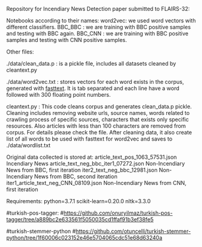 
Repository for Incendiary News Detection paper submitted to FLAIRS-32:



Notebooks according to their names:
	word2vec: we used word vectors with different classifiers.
	BBC_BBC : we are training with BBC positive samples and testing with BBC again.
	BBC_CNN : we are training with BBC positive samples and testing with CNN positive samples.


Other files:

./data/clean_data.p : is a pickle file, includes all datasets cleaned by cleantext.py

./data/word2vec.txt : stores vectors for each word exists in the corpus, generated with [fasttext](https://github.com/facebookresearch/fastText). It is tab separated and each line have a word followed with 300 floating point numbers.

cleantext.py : This code cleans corpus and generates clean_data.p pickle. Cleaning includes removing website urls, source names, words related to crawling process of specific sources, characters that exists only specific resources. Also articles with less than 100 characters are removed from corpus. For details please check the file. 
After cleaning data, it also create list of all words to be used with fasttext for word2vec and saves to ./data/wordlist.txt

Original data collected is stored at:
article_text_pos_1063_57531.json        Incendiary News
article_text_neg_bbc_iter1_07272.json   Non-Incendiary News from BBC, first iteration
iter2_text_neg_bbc_12981.json           Non-Incendiary News from BBC, second iteration
iter1_article_text_neg_CNN_08109.json   Non-Incendiary News from CNN, first iteration



Requirements:
python=3.7.1
scikit-learn=0.20.0
nltk=3.3.0

#turkish-pos-tagger:
#https://github.com/onuryilmaz/turkish-pos-tagger/tree/a889bc2e633561f5050035cd1ffaf91b3ef38fe5

#turkish-stemmer-python
#https://github.com/otuncelli/turkish-stemmer-python/tree/1f60006c023152e46e5704065cdc51e68d63240a


	
